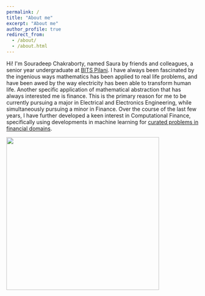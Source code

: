 ```yaml
---
permalink: /
title: "About me"
excerpt: "About me"
author_profile: true
redirect_from: 
  - /about/
  - /about.html
---
```


Hi! I'm Souradeep Chakraborty, named Saura by friends and colleagues, a senior year undergraduate at [BITS Pilani](https://www.bits-pilani.ac.in/goa/). I have always been fascinated by the ingenious ways mathematics has been applied to real life problems, and have been awed by the way electricity has been able to transform human life. Another specific application of mathematical abstraction that has always interested me is finance. This is the primary reason for me to be currently pursuing a major in Electrical and Electronics Engineering, while simultaneously pursuing a minor in Finance. Over the course of the last few years, I have further developed a keen interest in Computational Finance, specifically using developments in machine learning for [curated problems in financial domains](experience.md). 



<img align="centre" src = "https://raw.githubusercontent.com/sauradefy99/sauradefy99.github.io/master/images/conf.jpg" width="400" />
